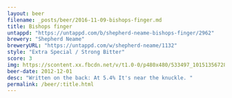 ```yaml
---
layout: beer
filename: _posts/beer/2016-11-09-bishops-finger.md
title: Bishops finger
untappd: "https://untappd.com/b/shepherd-neame-bishops-finger/2962"
brewery: "Shepherd Neame"
breweryURL: "https://untappd.com/w/shepherd-neame/1132"
style: "Extra Special / Strong Bitter"
score: 3
img: https://scontent.xx.fbcdn.net/v/t1.0-0/p480x480/533497_10151356728563745_544345125_n.jpg?oh=2093981f83f997f3315fbf4ea194be0f&oe=58D6F491
beer-date: 2012-12-01
desc: "Written on the back: At 5.4% It's near the knuckle. "
permalink: /beer/:title.html
---
```

